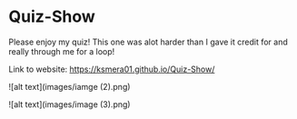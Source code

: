 # Quiz-Show

Please enjoy my quiz! This one was alot harder than I gave it credit for and really through me for a loop!

Link to website: https://ksmera01.github.io/Quiz-Show/

![alt text](images/iamge (2).png)

![alt text](images/image (3).png)
